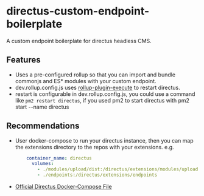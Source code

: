 # directus-custom-endpoint-boilerplate
A custom endpoint boilerplate for directus headless CMS.

## Features
  - Uses a pre-configured rollup so that you can import and bundle commonjs and ES* modules with your custom endpoint.
  - dev.rollup.config.js uses [rollup-plugin-execute](https://www.npmjs.com/package/rollup-plugin-execute) to restart directus.
  - restart is configurable in dev.rollup.config.js, you could use a command like `pm2 restart directus`, if you used pm2 to start directus with pm2 start --name directus

## Recommendations
  - User docker-compose to run your directus instance, then you can map the extensions directory to the repos with your extensions.
    e.g.
    ```yaml
        container_name: directus
          volumes:
            - ./modules/upload/dist:/directus/extensions/modules/upload
            - ./endpoints:/directus/extensions/endpoints
    ```
  - [Official Directus Docker-Compose File](https://docs.directus.io/guides/installation/docker/#docker-compose)

